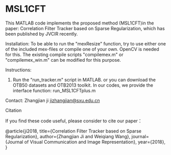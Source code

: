 # MSL1CFT
This MATLAB code implements the proposed method (MSL1CFT)in the paper: Correlation Filter Tracker based on Sparse Regularization, which has been published by JVCIR recently. 


Installation:
To be able to run the "mexResize" function, try to use either one of the included mex-files or compile one of your own. OpenCV is needed for this. The existing compile scripts "compilemex.m" or "compilemex_win.m" can be modified for this purpose.

Instructions:
1) Run the "run_tracker.m" script in MATLAB.
or you can download the OTB50 datasets and OTB2013 toolkit. In our codes, we provide the interface function: run_MSL1CFTplus.m 

Contact:
Zhangjian ji
jizhangjian@sxu.edu.cn


Citation

If you find these code useful, please consider to cite our paper：

@article{ji2018,
  title={Correlation Filter Tracker based on Sparse Regularization},
  author={Zhangjian Ji and Weiqiang Wang},
  journal={Journal of Visual Communication and Image Representation},
  year={2018},
}
